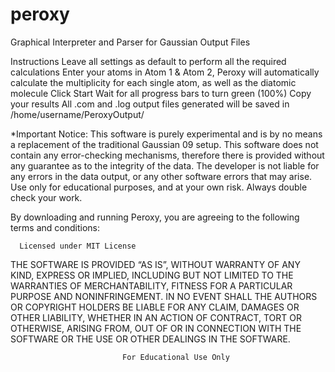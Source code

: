 # peroxy
Graphical Interpreter and Parser for Gaussian Output Files


Instructions
Leave all settings as default to perform all the required calculations
Enter your atoms in Atom 1 & Atom 2, Peroxy will automatically calculate the multiplicity for each single atom, as well as the diatomic molecule
Click Start
Wait for all progress bars to turn green (100%)
Copy your results
All .com and .log output files generated will be saved in /home/username/PeroxyOutput/
 
*Important Notice:  This software is purely experimental and is by no means a replacement of the traditional Gaussian 09 setup.  This software does not contain any error-checking mechanisms, therefore there is provided without any guarantee as to the integrity of the data.  The developer is not liable for any errors in the data output, or any other software errors that may arise.  Use only for educational purposes, and at your own risk.  Always double check your work.

 

By downloading and running Peroxy, you are agreeing to the following terms and conditions:

      Licensed under MIT License
THE SOFTWARE IS PROVIDED “AS IS”, WITHOUT WARRANTY OF ANY KIND, EXPRESS OR IMPLIED, INCLUDING BUT NOT LIMITED TO THE WARRANTIES OF MERCHANTABILITY, FITNESS FOR A PARTICULAR PURPOSE AND NONINFRINGEMENT. IN NO EVENT SHALL THE AUTHORS OR COPYRIGHT HOLDERS BE LIABLE FOR ANY CLAIM, DAMAGES OR OTHER LIABILITY, WHETHER IN AN ACTION OF CONTRACT, TORT OR OTHERWISE, ARISING FROM, OUT OF OR IN CONNECTION WITH THE SOFTWARE OR THE USE OR OTHER DEALINGS IN THE SOFTWARE.

                             For Educational Use Only
